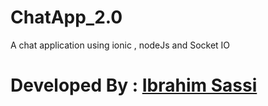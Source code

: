 # ChatApp_2.0
A chat application using ionic , nodeJs and Socket IO

Developed By : [Ibrahim Sassi][1] 
=====================================
[1]: http://ibrahimsassi.me

